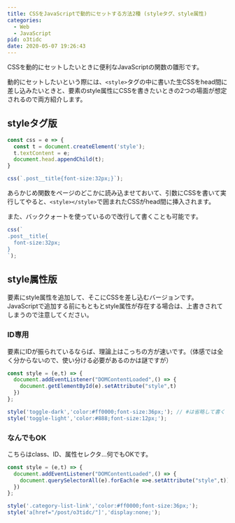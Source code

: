 ```yaml
---
title: CSSをJavaScriptで動的にセットする方法2種 (styleタグ、style属性)
categories:
  - Web
  - JavaScript
pid: o3tidc
date: 2020-05-07 19:26:43
---
```


CSSを動的にセットしたいときに便利なJavaScriptの関数の雛形です。

動的にセットしたいという際には、`<style>`タグの中に書いた生CSSをhead間に差し込みたいときと、要素のstyle属性にCSSを書きたいときの2つの場面が想定されるので両方紹介します。



## styleタグ版

```JavaScript
const css = e => {
  const t = document.createElement('style');
  t.textContent = e;
  document.head.appendChild(t);  
}
```
```JavaScript
css(`.post__title{font-size:32px;}`);
```

あらかじめ関数をページのどこかに読み込ませておいて、引数にCSSを書いて実行してやると、`<style></style>`で囲まれたCSSがhead間に挿入されます。


また、バッククォートを使っているので改行して書くことも可能です。

```JavaScript
css(`
.post__title{
  font-size:32px;
}
`);
```


## style属性版

要素にstyle属性を追加して、そこにCSSを差し込むバージョンです。JavaScriptで追加する前にもともとstyle属性が存在する場合は、上書きされてしまうので注意してください。

### ID専用

要素にIDが振られているならば、理論上はこっちの方が速いです。（体感では全く分からないので、使い分ける必要があるのかは謎ですが）

```javascript
const style = (e,t) => {
  document.addEventListener("DOMContentLoaded",() => {
    document.getElementById(e).setAttribute("style",t)
  })
};
```
```javascript
style('toggle-dark','color:#ff0000;font-size:36px;'); // #は省略して書く
style('toggle-light','color:#888;font-size:12px;');
```


### なんでもOK

こちらはclass、ID、属性セレクタ...何でもOKです。

```javascript
const style = (e,t) => {
  document.addEventListener("DOMContentLoaded",() => {
    document.querySelectorAll(e).forEach(e =>e.setAttribute("style",t))
  })
};
```
```javascript
style('.category-list-link','color:#ff0000;font-size:36px;');
style('a[href="/post/o3tidc/"]','display:none;');
```
